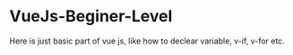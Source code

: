 # VueJs-Beginer-Level

Here is just basic part of vue js, like how to declear variable, v-if, v-for etc.
